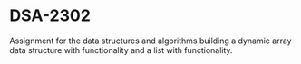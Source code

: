 # DSA-2302
Assignment for the data structures and algorithms building a dynamic array data structure with functionality and a list with functionality.
